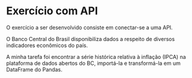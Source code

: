 # Exercício com API

O exercício a ser desenvolvido consiste em conectar-se a uma API. 

O Banco Central do Brasil disponibiliza dados a respeito de diversos indicadores econômicos do país. 

A minha tarefa foi encontrar a série histórica relativa à inflação (IPCA) na plataforma de dados abertos do BC, importá-la e transformá-la em um DataFrame do Pandas.
